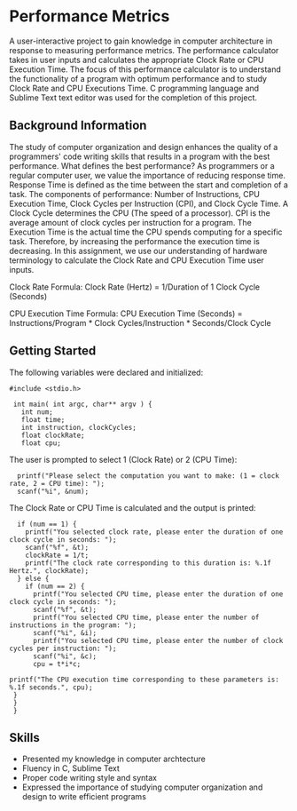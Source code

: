 # Performance Metrics
A user-interactive project to gain knowledge in computer architecture in response to measuring performance metrics. The performance calculator takes in user inputs and calculates the appropriate Clock Rate or CPU Execution Time. The focus of this performance calculator is to understand the functionality of a program with optimum performance and to study Clock Rate and CPU Executions Time. C programming language and Sublime Text text editor was used for the completion of this project.
## Background Information
The study of computer organization and design enhances the quality of a programmers' code writing skills that results in a program with the best performance. What defines the best performance? As programmers or a regular computer user, we value the importance of reducing response time. Response Time is defined as the time between the start and completion of a task. The components of performance: Number of Instructions, CPU Execution Time, Clock Cycles per Instruction (CPI), and Clock Cycle Time. A Clock Cycle determines the CPU (The speed of a processor). CPI is the average amount of clock cycles per instruction for a program. The Execution Time is the actual time the CPU spends computing for a specific task. Therefore, by increasing the performance the execution time is decreasing. In this assignment, we use our understanding of hardware terminology to calculate the Clock Rate and CPU Execution Time user inputs.

Clock Rate Formula:
Clock Rate (Hertz) = 1/Duration of 1 Clock Cycle (Seconds)

CPU Execution Time Formula:
CPU Execution Time (Seconds) = Instructions/Program * Clock Cycles/Instruction * Seconds/Clock Cycle
## Getting Started
The following variables were declared and initialized:
    
    #include <stdio.h>

     int main( int argc, char** argv ) {
       int num;
       float time;
       int instruction, clockCycles;
       float clockRate;
       float cpu;
The user is prompted to select 1 (Clock Rate) or 2 (CPU Time):

      printf("Please select the computation you want to make: (1 = clock rate, 2 = CPU time): ");
      scanf("%i", &num);
      
The Clock Rate or CPU Time is calculated and the output is printed:

      if (num == 1) {
        printf("You selected clock rate, please enter the duration of one clock cycle in seconds: ");
        scanf("%f", &t);
        clockRate = 1/t;
        printf("The clock rate corresponding to this duration is: %.1f Hertz.", clockRate);
      } else {
        if (num == 2) {
          printf("You selected CPU time, please enter the duration of one clock cycle in seconds: ");
          scanf("%f", &t);
          printf("You selected CPU time, please enter the number of instructions in the program: ");
          scanf("%i", &i);
          printf("You selected CPU time, please enter the number of clock cycles per instruction: ");
          scanf("%i", &c);
          cpu = t*i*c;

	printf("The CPU execution time corresponding to these parameters is: %.1f seconds.", cpu);
     }
     }
     }
## Skills
* Presented my knowledge in computer archtecture
* Fluency in C, Sublime Text
* Proper code writing style and syntax
* Expressed the importance of studying computer organization and design to write efficient programs
